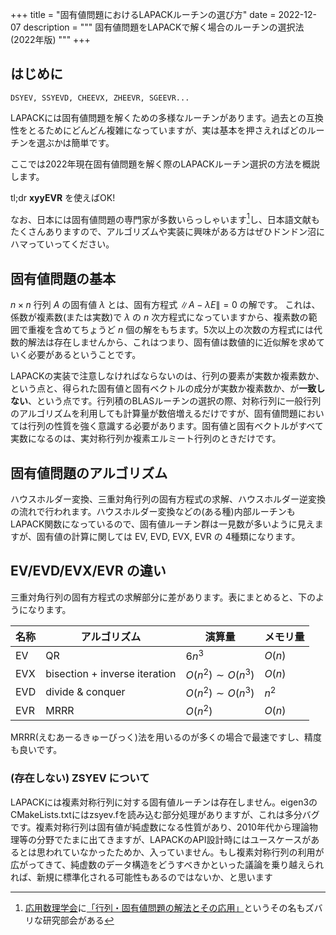 +++
title = "固有値問題におけるLAPACKルーチンの選び方"
date = 2022-12-07
description = """
固有値問題をLAPACKで解く場合のルーチンの選択法(2022年版)
"""
+++

## はじめに

```
DSYEV, SSYEVD, CHEEVX, ZHEEVR, SGEEVR...
```

LAPACKには固有値問題を解くための多様なルーチンがあります。過去との互換性をとるためにどんどん複雑になっていますが、実は基本を押さえればどのルーチンを選ぶかは簡単です。

ここでは2022年現在固有値問題を解く際のLAPACKルーチン選択の方法を概説します。

tl;dr **xyyEVR** を使えばOK!

なお、日本には固有値問題の専門家が多数いらっしゃいます[^1]し、日本語文献もたくさんありますので、アルゴリズムや実装に興味がある方はぜひドンドン沼にハマっていってください。

[^1]: [応用数理学会](https://jsiam.org/)に[「行列・固有値問題の解法とその応用」](https://na.cs.tsukuba.ac.jp/mepa/)というその名もズバリな研究部会がある

## 固有値問題の基本

$n \times n$ 行列 $A$ の固有値 $\lambda$ とは、固有方程式 $\| A - \lambda E \| = 0$ の解です。
これは、係数が複素数(または実数)で $\lambda$ の $n$ 次方程式になっていますから、複素数の範囲で重複を含めてちょうど $n$ 個の解をもちます。5次以上の次数の方程式には代数的解法は存在しませんから、これはつまり、固有値は数値的に近似解を求めていく必要があるということです。

LAPACKの実装で注意しなければならないのは、行列の要素が実数か複素数か、という点と、得られた固有値と固有ベクトルの成分が実数か複素数か、が**一致しない**、という点です。行列積のBLASルーチンの選択の際、対称行列に一般行列のアルゴリズムを利用しても計算量が数倍増えるだけですが、固有値問題においては行列の性質を強く意識する必要があります。固有値と固有ベクトルがすべて実数になるのは、実対称行列か複素エルミート行列のときだけです。

## 固有値問題のアルゴリズム

ハウスホルダー変換、三重対角行列の固有方程式の求解、ハウスホルダー逆変換の流れで行われます。ハウスホルダー変換などの(ある種)内部ルーチンもLAPACK関数になっているので、固有値ルーチン群は一見数が多いように見えますが、固有値の計算に関しては EV, EVD, EVX, EVR の 4種類になります。

## EV/EVD/EVX/EVR の違い

三重対角行列の固有方程式の求解部分に差があります。表にまとめると、下のようになります。

| 名称 | アルゴリズム | 演算量 | メモリ量 |
| ---- | ------------ | ------ | -------- |
| EV   | QR           | $6n^3$ | $O(n)$   |
| EVX  | bisection + inverse iteration | $O(n^2) \sim O(n^3)$ | $O(n)$ |
| EVD  | divide & conquer | $O(n^2) \sim O(n^3)$ | $n^2$ |
| EVR  | MRRR         | $O(n^2)$ | $O(n)$ |

MRRR(えむあーるきゅーびっく)法を用いるのが多くの場合で最速ですし、精度も良いです。

### (存在しない) ZSYEV について

LAPACKには複素対称行列に対する固有値ルーチンは存在しません。eigen3のCMakeLists.txtにはzsyev.fを読み込む部分処理がありますが、これは多分バグです。複素対称行列は固有値が純虚数になる性質があり、2010年代から理論物理等の分野でたまに出てきますが、LAPACKのAPI設計時にはユースケースがあるとは思われていなかったためか、入っていません。もし複素対称行列の利用が広がってきて、純虚数のデータ構造をどうすべきかといった議論を乗り越えられれば、新規に標準化される可能性もあるのではないか、と思います
